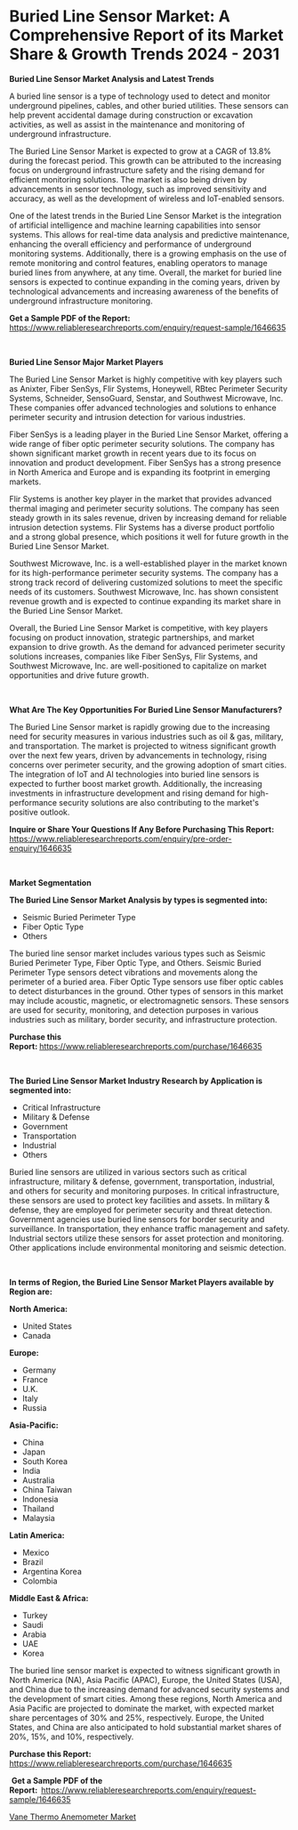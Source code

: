 <p><h1>Buried Line Sensor Market: A Comprehensive Report of its Market Share & Growth Trends 2024 - 2031</h1></p><p><strong>Buried Line Sensor Market Analysis and Latest Trends</strong></p>
<p><p>A buried line sensor is a type of technology used to detect and monitor underground pipelines, cables, and other buried utilities. These sensors can help prevent accidental damage during construction or excavation activities, as well as assist in the maintenance and monitoring of underground infrastructure.</p><p>The Buried Line Sensor Market is expected to grow at a CAGR of 13.8% during the forecast period. This growth can be attributed to the increasing focus on underground infrastructure safety and the rising demand for efficient monitoring solutions. The market is also being driven by advancements in sensor technology, such as improved sensitivity and accuracy, as well as the development of wireless and IoT-enabled sensors.</p><p>One of the latest trends in the Buried Line Sensor Market is the integration of artificial intelligence and machine learning capabilities into sensor systems. This allows for real-time data analysis and predictive maintenance, enhancing the overall efficiency and performance of underground monitoring systems. Additionally, there is a growing emphasis on the use of remote monitoring and control features, enabling operators to manage buried lines from anywhere, at any time. Overall, the market for buried line sensors is expected to continue expanding in the coming years, driven by technological advancements and increasing awareness of the benefits of underground infrastructure monitoring.</p></p>
<p><strong>Get a Sample PDF of the Report:&nbsp;</strong> <a href="https://www.reliableresearchreports.com/enquiry/request-sample/1646635">https://www.reliableresearchreports.com/enquiry/request-sample/1646635</a></p>
<p>&nbsp;</p>
<p><strong>Buried Line Sensor Major Market Players</strong></p>
<p><p>The Buried Line Sensor Market is highly competitive with key players such as Anixter, Fiber SenSys, Flir Systems, Honeywell, RBtec Perimeter Security Systems, Schneider, SensoGuard, Senstar, and Southwest Microwave, Inc. These companies offer advanced technologies and solutions to enhance perimeter security and intrusion detection for various industries.</p><p>Fiber SenSys is a leading player in the Buried Line Sensor Market, offering a wide range of fiber optic perimeter security solutions. The company has shown significant market growth in recent years due to its focus on innovation and product development. Fiber SenSys has a strong presence in North America and Europe and is expanding its footprint in emerging markets.</p><p>Flir Systems is another key player in the market that provides advanced thermal imaging and perimeter security solutions. The company has seen steady growth in its sales revenue, driven by increasing demand for reliable intrusion detection systems. Flir Systems has a diverse product portfolio and a strong global presence, which positions it well for future growth in the Buried Line Sensor Market.</p><p>Southwest Microwave, Inc. is a well-established player in the market known for its high-performance perimeter security systems. The company has a strong track record of delivering customized solutions to meet the specific needs of its customers. Southwest Microwave, Inc. has shown consistent revenue growth and is expected to continue expanding its market share in the Buried Line Sensor Market.</p><p>Overall, the Buried Line Sensor Market is competitive, with key players focusing on product innovation, strategic partnerships, and market expansion to drive growth. As the demand for advanced perimeter security solutions increases, companies like Fiber SenSys, Flir Systems, and Southwest Microwave, Inc. are well-positioned to capitalize on market opportunities and drive future growth.</p></p>
<p>&nbsp;</p>
<p><strong>What Are The Key Opportunities For Buried Line Sensor Manufacturers?</strong></p>
<p><p>The Buried Line Sensor market is rapidly growing due to the increasing need for security measures in various industries such as oil & gas, military, and transportation. The market is projected to witness significant growth over the next few years, driven by advancements in technology, rising concerns over perimeter security, and the growing adoption of smart cities. The integration of IoT and AI technologies into buried line sensors is expected to further boost market growth. Additionally, the increasing investments in infrastructure development and rising demand for high-performance security solutions are also contributing to the market's positive outlook.</p></p>
<p><strong>Inquire or Share Your Questions If Any Before Purchasing This Report:</strong> <a href="https://www.reliableresearchreports.com/enquiry/pre-order-enquiry/1646635">https://www.reliableresearchreports.com/enquiry/pre-order-enquiry/1646635</a></p>
<p>&nbsp;</p>
<p><strong>Market Segmentation</strong></p>
<p><strong>The Buried Line Sensor Market Analysis by types is segmented into:</strong></p>
<p><ul><li>Seismic Buried Perimeter Type</li><li>Fiber Optic Type</li><li>Others</li></ul></p>
<p><p>The buried line sensor market includes various types such as Seismic Buried Perimeter Type, Fiber Optic Type, and Others. Seismic Buried Perimeter Type sensors detect vibrations and movements along the perimeter of a buried area. Fiber Optic Type sensors use fiber optic cables to detect disturbances in the ground. Other types of sensors in this market may include acoustic, magnetic, or electromagnetic sensors. These sensors are used for security, monitoring, and detection purposes in various industries such as military, border security, and infrastructure protection.</p></p>
<p><strong>Purchase this Report:&nbsp;</strong><a href="https://www.reliableresearchreports.com/purchase/1646635">https://www.reliableresearchreports.com/purchase/1646635</a></p>
<p>&nbsp;</p>
<p><strong>The Buried Line Sensor Market Industry Research by Application is segmented into:</strong></p>
<p><ul><li>Critical Infrastructure</li><li>Military & Defense</li><li>Government</li><li>Transportation</li><li>Industrial</li><li>Others</li></ul></p>
<p><p>Buried line sensors are utilized in various sectors such as critical infrastructure, military & defense, government, transportation, industrial, and others for security and monitoring purposes. In critical infrastructure, these sensors are used to protect key facilities and assets. In military & defense, they are employed for perimeter security and threat detection. Government agencies use buried line sensors for border security and surveillance. In transportation, they enhance traffic management and safety. Industrial sectors utilize these sensors for asset protection and monitoring. Other applications include environmental monitoring and seismic detection.</p></p>
<p>&nbsp;</p>
<p><strong>In terms of Region, the Buried Line Sensor Market Players available by Region are:</strong></p>
<p>
    <p> <strong> North America: </strong>
        <ul>
            <li>United States</li>
            <li>Canada</li>
        </ul>
        </p> 
    <p> <strong> Europe: </strong>
        <ul>
            <li>Germany</li>
            <li>France</li>
            <li>U.K.</li>
            <li>Italy</li>
            <li>Russia</li>
        </ul>
        </p> 
    <p> <strong> Asia-Pacific: </strong>
        <ul>
            <li>China</li>
            <li>Japan</li>
            <li>South Korea</li>
            <li>India</li>
            <li>Australia</li>
            <li>China Taiwan</li>
            <li>Indonesia</li>
            <li>Thailand</li>
            <li>Malaysia</li>
        </ul>
        </p> 
    <p> <strong> Latin America: </strong>
        <ul>
            <li>Mexico</li>
            <li>Brazil</li>
            <li>Argentina Korea</li>
            <li>Colombia</li>
        </ul>
        </p> 
    <p> <strong> Middle East & Africa: </strong>
        <ul>
            <li>Turkey</li>
            <li>Saudi</li>
            <li>Arabia</li>
            <li>UAE</li>
            <li>Korea</li>
        </ul>
    </p>
    </p>
<p><p>The buried line sensor market is expected to witness significant growth in North America (NA), Asia Pacific (APAC), Europe, the United States (USA), and China due to the increasing demand for advanced security systems and the development of smart cities. Among these regions, North America and Asia Pacific are projected to dominate the market, with expected market share percentages of 30% and 25%, respectively. Europe, the United States, and China are also anticipated to hold substantial market shares of 20%, 15%, and 10%, respectively.</p></p>
<p><strong>Purchase this Report: </strong><a href="https://www.reliableresearchreports.com/purchase/1646635">https://www.reliableresearchreports.com/purchase/1646635</a></p>
<p>&nbsp;<strong>Get a Sample PDF of the Report:&nbsp;&nbsp;</strong><a href="https://www.reliableresearchreports.com/enquiry/request-sample/1646635">https://www.reliableresearchreports.com/enquiry/request-sample/1646635</a></p>
<p><strong></strong></p>
<p><p><a href="https://github.com/ChiragRp1/Market-Research-Report-List-4/blob/main/vane-thermo-anemometer-market.md">Vane Thermo Anemometer Market</a></p></p>